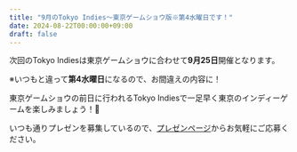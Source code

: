 ```yaml
---
title: "9月のTokyo Indies～東京ゲームショウ版※第4水曜日です！"
date: 2024-08-22T00:00:00+09:00
draft: false
---
```


次回のTokyo Indiesは東京ゲームショウに合わせて**9月25日**開催となります。

※いつもと違って**第4水曜日**になるので、お間違えの内容に！

東京ゲームショウの前日に行われるTokyo Indiesで一足早く東京のインディーゲームを楽しみましょう！🎉

いつも通りプレゼンを募集しているので、[プレゼンページ](/present)からお気軽にご応募ください。
